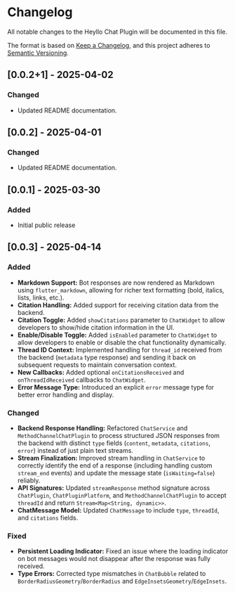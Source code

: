 # Changelog

All notable changes to the Heyllo Chat Plugin will be documented in this file.

The format is based on [Keep a Changelog](https://keepachangelog.com/en/1.0.0/),
and this project adheres to [Semantic Versioning](https://semver.org/spec/v2.0.0.html).

## [0.0.2+1] - 2025-04-02

### Changed
- Updated README documentation.

## [0.0.2] - 2025-04-01

### Changed
- Updated README documentation.

## [0.0.1] - 2025-03-30

### Added
- Initial public release


## [0.0.3] - 2025-04-14

### Added
- **Markdown Support:** Bot responses are now rendered as Markdown using `flutter_markdown`, allowing for richer text formatting (bold, italics, lists, links, etc.).
- **Citation Handling:** Added support for receiving citation data from the backend.
- **Citation Toggle:** Added `showCitations` parameter to `ChatWidget` to allow developers to show/hide citation information in the UI.
- **Enable/Disable Toggle:** Added `isEnabled` parameter to `ChatWidget` to allow developers to enable or disable the chat functionality dynamically.
- **Thread ID Context:** Implemented handling for `thread_id` received from the backend (`metadata` type response) and sending it back on subsequent requests to maintain conversation context.
- **New Callbacks:** Added optional `onCitationsReceived` and `onThreadIdReceived` callbacks to `ChatWidget`.
- **Error Message Type:** Introduced an explicit `error` message type for better error handling and display.

### Changed
- **Backend Response Handling:** Refactored `ChatService` and `MethodChannelChatPlugin` to process structured JSON responses from the backend with distinct `type` fields (`content`, `metadata`, `citations`, `error`) instead of just plain text streams.
- **Stream Finalization:** Improved stream handling in `ChatService` to correctly identify the end of a response (including handling custom `stream_end` events) and update the message state (`isWaiting=false`) reliably.
- **API Signatures:** Updated `streamResponse` method signature across `ChatPlugin`, `ChatPluginPlatform`, and `MethodChannelChatPlugin` to accept `threadId` and return `Stream<Map<String, dynamic>>`.
- **ChatMessage Model:** Updated `ChatMessage` to include `type`, `threadId`, and `citations` fields.

### Fixed
- **Persistent Loading Indicator:** Fixed an issue where the loading indicator on bot messages would not disappear after the response was fully received.
- **Type Errors:** Corrected type mismatches in `ChatBubble` related to `BorderRadiusGeometry`/`BorderRadius` and `EdgeInsetsGeometry`/`EdgeInsets`.
